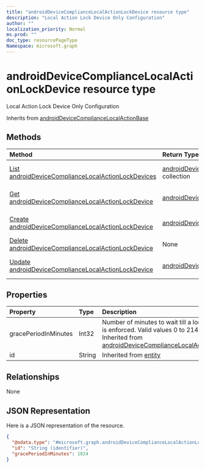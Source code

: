 ```yaml
---
title: "androidDeviceComplianceLocalActionLockDevice resource type"
description: "Local Action Lock Device Only Configuration"
author: ""
localization_priority: Normal
ms.prod: ""
doc_type: resourcePageType
Namespace: microsoft.graph
---
```



# androidDeviceComplianceLocalActionLockDevice resource type

Local Action Lock Device Only Configuration


Inherits from [androidDeviceComplianceLocalActionBase](../resources/androidDeviceComplianceLocalActionBase.md)

## Methods
|Method|Return Type|Description|
|:---|:---|:---|
|[List androidDeviceComplianceLocalActionLockDevices](../api/androiddevicecompliancelocalactionlockdevice-list.md)|[androidDeviceComplianceLocalActionLockDevice](../resources/androidDeviceComplianceLocalActionLockDevice.md) collection|List properties and relationships of the [androidDeviceComplianceLocalActionLockDevice](../resources/androiddevicecompliancelocalactionlockdevice.md) objects.|
|[Get androidDeviceComplianceLocalActionLockDevice](../api/androiddevicecompliancelocalactionlockdevice-get.md)|[androidDeviceComplianceLocalActionLockDevice](../resources/androidDeviceComplianceLocalActionLockDevice.md)|Read properties and relationships of the [androidDeviceComplianceLocalActionLockDevice](../resources/androiddevicecompliancelocalactionlockdevice.md) object.|
|[Create androidDeviceComplianceLocalActionLockDevice](../api/androiddevicecompliancelocalactionlockdevice-create.md)|[androidDeviceComplianceLocalActionLockDevice](../resources/androidDeviceComplianceLocalActionLockDevice.md)|Create a new [androidDeviceComplianceLocalActionLockDevice](../resources/androiddevicecompliancelocalactionlockdevice.md) object.|
|[Delete androidDeviceComplianceLocalActionLockDevice](../api/androiddevicecompliancelocalactionlockdevice-delete.md)|None|Deletes a [androidDeviceComplianceLocalActionLockDevice](../resources/androiddevicecompliancelocalactionlockdevice.md).|
|[Update androidDeviceComplianceLocalActionLockDevice](../api/androiddevicecompliancelocalactionlockdevice-update.md)|[androidDeviceComplianceLocalActionLockDevice](../resources/androidDeviceComplianceLocalActionLockDevice.md)|Update the properties of a [androidDeviceComplianceLocalActionLockDevice](../resources/androiddevicecompliancelocalactionlockdevice.md) object.|

## Properties
|Property|Type|Description|
|:---|:---|:---|
|gracePeriodInMinutes|Int32|Number of minutes to wait till a local action is enforced. Valid values 0 to 2147483647 Inherited from [androidDeviceComplianceLocalActionBase](../resources/androidDeviceComplianceLocalActionBase.md)|
|id|String| Inherited from [entity](../resources/entity.md)|

## Relationships
None

## JSON Representation
Here is a JSON representation of the resource.
<!-- {
  "blockType": "resource",
  "keyProperty": "id",
  "@odata.type": "microsoft.graph.androidDeviceComplianceLocalActionLockDevice",
  "baseType": "microsoft.graph.androidDeviceComplianceLocalActionBase",
  "openType": false
}
-->
``` json
{
  "@odata.type": "#microsoft.graph.androidDeviceComplianceLocalActionLockDevice",
  "id": "String (identifier)",
  "gracePeriodInMinutes": 1024
}
```

